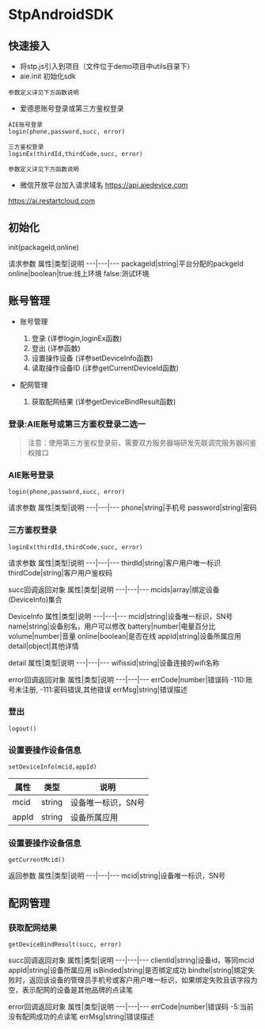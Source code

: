 # StpAndroidSDK

## 快速接入
+ 将stp.js引入到项目（文件位于demo项目中utils目录下）
+ aie.init 初始化sdk
```
参数定义详见下方函数说明
```
+ 爱德思账号登录或第三方鉴权登录
```
AIE账号登录
login(phone,password,succ, error)

三方鉴权登录
loginEx(thirdId,thirdCode,succ, error)

参数定义详见下方函数说明
```

+ 微信开放平台加入请求域名
https://api.aiedevice.com

https://ai.restartcloud.com

## 初始化
init(packageId,online)

请求参数
属性|类型|说明
---|---|---
packageId|string|平台分配的packgeId
online|boolean|true:线上环境 false:测试环境

## 账号管理

+ 账号管理
  1. 登录	(详参login,loginEx函数)
  2. 登出	(详参函数)
  3. 设置操作设备	(详参setDeviceInfo函数)
  4. 读取操作设备ID	(详参getCurrentDeviceId函数)

+ 配网管理
  1. 获取配网结果	(详参getDeviceBindResult函数)

###  登录:AIE账号或第三方鉴权登录二选一
> 注意：使用第三方鉴权登录前，需要双方服务器端研发先联调完服务器间鉴权接口
 

### AIE账号登录
```
login(phone,password,succ, error)
```

请求参数
属性|类型|说明
---|---|---
phone|string|手机号
password|string|密码

### 三方鉴权登录
```
loginEx(thirdId,thirdCode,succ, error)
```
请求参数
属性|类型|说明
---|---|---
thirdId|string|客户用户唯一标识
thirdCode|string|客户用户鉴权码

succ回调返回对象
属性|类型|说明
---|---|---
mcids|array|绑定设备(DeviceInfo)集合

DeviceInfo
属性|类型|说明
---|---|---
mcid|string|设备唯一标识，SN号
name|string|设备别名，用户可以修改
battery|number|电量百分比
volume|number|音量
online|boolean|是否在线
appId|string|设备所属应用
detail|object|其他详情

detail
属性|类型|说明
---|---|---
wifissid|string|设备连接的wifi名称
 
error回调返回对象
属性|类型|说明
---|---|---
errCode|number|错误码 -110:账号未注册, -111:密码错误,其他错误
errMsg|string|错误描述

###  登出

```
logout()
```

###  设置要操作设备信息
```
setDeviceInfo(mcid,appId)
```
属性|类型|说明
---|---|---
mcid|string|设备唯一标识，SN号
appId|string|设备所属应用
 
###   设置要操作设备信息
```
getCurrentMcid()
```
返回参数
属性|类型|说明
---|---|---
mcid|string|设备唯一标识，SN号

## 配网管理
###   获取配网结果	 
```
getDeviceBindResult(succ, error)
```
succ回调返回对象
属性|类型|说明
---|---|---
clientId|string|设备id，等同mcid
appId|string|设备所属应用
isBinded|string|是否绑定成功
bindtel|string|绑定失败时，返回该设备的管理员手机号或客户用户唯一标识，如果绑定失败且该字段为空，表示配网的设备是其他品牌的点读笔

error回调返回对象
属性|类型|说明
---|---|---
errCode|number|错误码 -5:当前没有配网成功的点读笔
errMsg|string|错误描述





